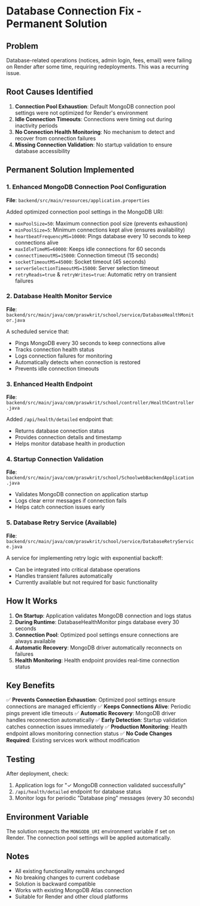 # Database Connection Fix - Permanent Solution

## Problem
Database-related operations (notices, admin login, fees, email) were failing on Render after some time, requiring redeployments. This was a recurring issue.

## Root Causes Identified
1. **Connection Pool Exhaustion**: Default MongoDB connection pool settings were not optimized for Render's environment
2. **Idle Connection Timeouts**: Connections were timing out during inactivity periods
3. **No Connection Health Monitoring**: No mechanism to detect and recover from connection failures
4. **Missing Connection Validation**: No startup validation to ensure database accessibility

## Permanent Solution Implemented

### 1. Enhanced MongoDB Connection Pool Configuration
**File**: `backend/src/main/resources/application.properties`

Added optimized connection pool settings in the MongoDB URI:
- `maxPoolSize=50`: Maximum connection pool size (prevents exhaustion)
- `minPoolSize=5`: Minimum connections kept alive (ensures availability)
- `heartbeatFrequencyMS=10000`: Pings database every 10 seconds to keep connections alive
- `maxIdleTimeMS=60000`: Keeps idle connections for 60 seconds
- `connectTimeoutMS=15000`: Connection timeout (15 seconds)
- `socketTimeoutMS=45000`: Socket timeout (45 seconds)
- `serverSelectionTimeoutMS=15000`: Server selection timeout
- `retryReads=true` & `retryWrites=true`: Automatic retry on transient failures

### 2. Database Health Monitor Service
**File**: `backend/src/main/java/com/praswkrit/school/service/DatabaseHealthMonitor.java`

A scheduled service that:
- Pings MongoDB every 30 seconds to keep connections alive
- Tracks connection health status
- Logs connection failures for monitoring
- Automatically detects when connection is restored
- Prevents idle connection timeouts

### 3. Enhanced Health Endpoint
**File**: `backend/src/main/java/com/praswkrit/school/controller/HealthController.java`

Added `/api/health/detailed` endpoint that:
- Returns database connection status
- Provides connection details and timestamp
- Helps monitor database health in production

### 4. Startup Connection Validation
**File**: `backend/src/main/java/com/praswkrit/school/SchoolwebBackendApplication.java`

- Validates MongoDB connection on application startup
- Logs clear error messages if connection fails
- Helps catch connection issues early

### 5. Database Retry Service (Available)
**File**: `backend/src/main/java/com/praswkrit/school/service/DatabaseRetryService.java`

A service for implementing retry logic with exponential backoff:
- Can be integrated into critical database operations
- Handles transient failures automatically
- Currently available but not required for basic functionality

## How It Works

1. **On Startup**: Application validates MongoDB connection and logs status
2. **During Runtime**: DatabaseHealthMonitor pings database every 30 seconds
3. **Connection Pool**: Optimized pool settings ensure connections are always available
4. **Automatic Recovery**: MongoDB driver automatically reconnects on failures
5. **Health Monitoring**: Health endpoint provides real-time connection status

## Key Benefits

✅ **Prevents Connection Exhaustion**: Optimized pool settings ensure connections are managed efficiently
✅ **Keeps Connections Alive**: Periodic pings prevent idle timeouts
✅ **Automatic Recovery**: MongoDB driver handles reconnection automatically
✅ **Early Detection**: Startup validation catches connection issues immediately
✅ **Production Monitoring**: Health endpoint allows monitoring connection status
✅ **No Code Changes Required**: Existing services work without modification

## Testing

After deployment, check:
1. Application logs for "✓ MongoDB connection validated successfully"
2. `/api/health/detailed` endpoint for database status
3. Monitor logs for periodic "Database ping" messages (every 30 seconds)

## Environment Variable

The solution respects the `MONGODB_URI` environment variable if set on Render. The connection pool settings will be applied automatically.

## Notes

- All existing functionality remains unchanged
- No breaking changes to current codebase
- Solution is backward compatible
- Works with existing MongoDB Atlas connection
- Suitable for Render and other cloud platforms

